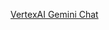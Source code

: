 [VertexAI Gemini Chat](https://docs.spring.io/spring-ai/reference/api/chat/vertexai-gemini-chat.html)
